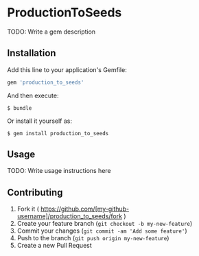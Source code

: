 # ProductionToSeeds

TODO: Write a gem description

## Installation

Add this line to your application's Gemfile:

```ruby
gem 'production_to_seeds'
```

And then execute:

    $ bundle

Or install it yourself as:

    $ gem install production_to_seeds

## Usage

TODO: Write usage instructions here

## Contributing

1. Fork it ( https://github.com/[my-github-username]/production_to_seeds/fork )
2. Create your feature branch (`git checkout -b my-new-feature`)
3. Commit your changes (`git commit -am 'Add some feature'`)
4. Push to the branch (`git push origin my-new-feature`)
5. Create a new Pull Request
